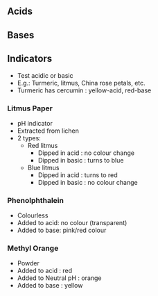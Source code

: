 ## Acids


## Bases


## Indicators
- Test acidic or basic
- E.g.: Turmeric, litmus, China rose petals, etc.
- Turmeric has cercumin : yellow-acid, red-base

### Litmus Paper
- pH indicator
- Extracted from lichen
- 2 types:
    * Red litmus
        + Dipped in acid  : no colour change
        + Dipped in basic : turns to blue
    * Blue litmus
        + Dipped in acid  : turns to red
        + Dipped in basic : no colour change

### Phenolphthalein
- Colourless
- Added to acid: no colour (transparent)
- Added to base: pink/red colour

### Methyl Orange
- Powder
- Added to acid       : red
- Added to Neutral pH : orange
- Added to base       : yellow
